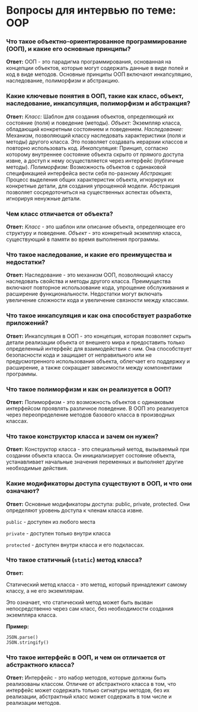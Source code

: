 # Вопросы для интервью по теме: OOP


### Что такое объектно-ориентированное программирование (ООП), и какие его основные принципы?
**Ответ:** ООП - это парадигма программирования, основанная на концепции объектов, которые могут содержать данные в виде полей и код в виде методов. Основные принципы ООП включают инкапсуляцию, наследование, полиморфизм и абстракцию.

### Какие ключевые понятия в ООП, такие как класс, объект, наследование, инкапсуляция, полиморфизм и абстракция?
**Ответ:**
*Класс:* Шаблон для создания объектов, определяющий их состояние (поля) и поведение (методы).
*Объект:* Экземпляр класса, обладающий конкретным состоянием и поведением.
*Наследование:* Механизм, позволяющий классу наследовать характеристики (поля и методы) другого класса. Это позволяет создавать иерархии классов и повторно использовать код.
*Инкапсуляция:* Принцип, согласно которому внутреннее состояние объекта скрыто от прямого доступа извне, а доступ к нему осуществляется через интерфейс (публичные методы).
*Полиморфизм:* Возможность объектов с одинаковой спецификацией интерфейса вести себя по-разному
*Абстракция:* Процесс выделения общих характеристик объекта, игнорируя их конкретные детали, для создания упрощенной модели. Абстракция позволяет сосредоточиться на существенных аспектах объекта, игнорируя ненужные детали.

### Чем класс отличается от объекта?
**Ответ:** *Класс* - это шаблон или описание объекта, определяющее его структуру и поведение. *Объект* - это конкретный экземпляр класса, существующий в памяти во время выполнения программы.

### Что такое наследование, и какие его преимущества и недостатки?
**Ответ:** Наследование - это механизм ООП, позволяющий классу наследовать свойства и методы другого класса. Преимущества включают повторное использование кода, упрощение обслуживания и расширение функциональности. Недостатки могут включать увеличение сложности кода и увеличение связности между классами.

### Что такое инкапсуляция и как она способствует разработке приложений?
**Ответ:** Инкапсуляция в ООП - это концепция, которая позволяет скрыть детали реализации объекта от внешнего мира и предоставить только определенный интерфейс для взаимодействия с ним. Она способствует безопасности кода и защищает от неправильного или не предусмотренного использования объекта, облегчает его поддержку и расширение, а также сокращает зависимости между компонентами программы.

### Что такое полиморфизм и как он реализуется в ООП?
**Ответ:** Полиморфизм - это возможность объектов с одинаковым интерфейсом проявлять различное поведение. В ООП это реализуется через переопределение методов базового класса в производных классах.

### Что такое конструктор класса и зачем он нужен?
**Ответ:** Конструктор класса - это специальный метод, вызываемый при создании объекта класса. Он инициализирует состояние объекта, устанавливает начальные значения переменных и выполняет другие необходимые действия.

### Какие модификаторы доступа существуют в ООП, и что они означают?
**Ответ:** Основные модификаторы доступа: public, private, protected. 
Они определяют уровень доступа к членам класса извне.

`public` - доступен из любого места

`private` - доступен только внутри класса

`protected` - доступен внутри класса и его подклассах.

### Что такое статичный (`static`) метод класса?
**Ответ:** 

Статический метод класса - это метод, который принадлежит самому классу, а не его экземплярам.

Это означает, что статический метод может быть вызван непосредственно через сам класс, без необходимости создания экземпляра класса.

**Пример:**

```
JSON.parse()
JSON.stringify()
```

### Что такое интерфейс в ООП, и чем он отличается от абстрактного класса?
**Ответ:** Интерфейс - это набор методов, которые должны быть реализованы классом. Отличие от абстрактного класса в том, что интерфейс может содержать только сигнатуры методов, без их реализации, абстрактный класс может содержать в том числе и реализации методов.
